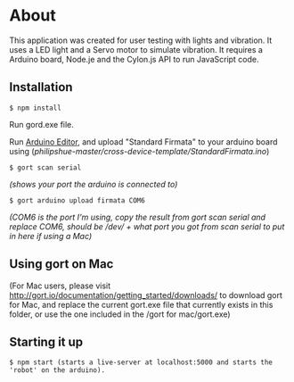 # About

This application was created for user testing with lights and vibration. It uses a LED light and a Servo motor to simulate vibration. 
It requires a Arduino board, Node.je and the Cylon.js API to run JavaScript code.

## Installation
```
$ npm install
```
Run gord.exe file.

Run [Arduino Editor](https://create.arduino.cc/), and upload "Standard Firmata" to your arduino board using (*philipshue-master/cross-device-template/StandardFirmata.ino*)
```
$ gort scan serial
```
*(shows your port the arduino is connected to)*
```
$ gort arduino upload firmata COM6
```
*(COM6 is the port I'm using, copy the result from gort scan serial and replace COM6, should be /dev/ +
what port you got from scan serial to put in here if using a Mac)*

## Using gort on Mac
(For Mac users, please visit http://gort.io/documentation/getting_started/downloads/ to download gort for Mac, and replace the current gort.exe file that currently exists in this folder, or use the one included in the /gort for mac/gort.exe)

## Starting it up
```
$ npm start (starts a live-server at localhost:5000 and starts the 'robot' on the arduino).
```





